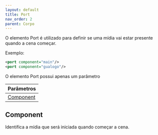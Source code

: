 ```yaml
---
layout: default
title: Port
nav_order: 2
parent: Corpo
---
```


O elemento Port é utilizado para definir se uma mídia vai estar presente quando a cena começar. 

Exemplo: 

```xml 
<port component="main"/>
<port component="gualogo"/>
 ```

O elemento Port possui apenas um parâmetro ⠀

| Parâmetros   |
|:-------|
| [Component](#component)|


## Component
Identifica a mídia que será iniciada quando começar a cena.
